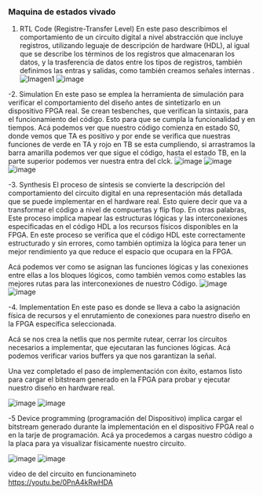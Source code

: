 ### Maquina de estados vivado 
1.	RTL Code (Registre-Transfer Level)
En este paso describimos el comportamiento de un circuito digital a nivel abstracción que incluye registros, utilizando leguaje de descripción de hardware (HDL), al igual que se describe los términos de los registros que almacenaran los datos, y la trasferencia de datos entre los tipos de registros, también definimos las entras y salidas,  como también creamos señales internas .
![Imagen1](https://github.com/Gianluigi26/vivado_parcial2/assets/54091081/8d5e3bd4-4513-4770-9c8e-45f9c8daf38d)
![image](https://github.com/Gianluigi26/vivado_parcial2/assets/54091081/167c7aad-dcec-4823-beff-d9a269841032)

-2.	Simulation
En este paso se emplea la herramienta de simulación para verificar el comportamiento del diseño antes de sintetizarlo en un dispositivo FPGA real. Se crean tesbenches, que verifican la sintaxis, para el funcionamiento del código. Esto para que se cumpla la funcionalidad y en tiempos. Acá podemos ver que nuestro código comienza en estado S0, donde vemos que TA es positivo y por ende se verifica que nuestras funciones de verde en TA y rojo en TB se esta cumpliendo, si arrastramos la barra amarilla podemos ver que sigue el código, hasta el estado TB, en la parte superior podemos ver nuestra entra del clck. 
![image](https://github.com/Gianluigi26/vivado_parcial2/assets/54091081/4343e83e-84cc-4e41-a7fd-eea3eb5053ba)
![image](https://github.com/Gianluigi26/vivado_parcial2/assets/54091081/069b1872-e7a0-4300-99e2-d5b689a386c5)
![image](https://github.com/Gianluigi26/vivado_parcial2/assets/54091081/09f1201b-82fd-4893-98e3-6d933da4a52b)

-3.	Synthesis
El proceso de síntesis se convierte la descripción del comportamiento del circuito digital en una representación más detallada que se puede implementar en el hardware real. Esto quiere decir que va a transformar el código a nivel de compuertas y flip flop. En otras palabras, Este proceso implica mapear las estructuras lógicas y las interconexiones especificadas en el código HDL a los recursos físicos disponibles en la FPGA. En este proceso se verifica que el código HDL este correctamente estructurado y sin errores, como también optimiza la lógica para tener un mejor rendimiento ya que reduce el espacio que ocupara en la FPGA.

Acá podemos ver como se asignan las funciones lógicas y las conexiones entre ellas a los bloques lógicos, como también vemos como estables las mejores rutas para las interconexiones de nuestro Código. 
![image](https://github.com/Gianluigi26/vivado_parcial2/assets/54091081/63c2a910-4165-4e31-bca0-58d544314b28)
![image](https://github.com/Gianluigi26/vivado_parcial2/assets/54091081/20891c3d-3e89-4629-b96b-e1d1f012bb09)

-4.	Implementation
En este paso es donde se lleva a cabo la asignación física de recursos y el enrutamiento de conexiones para nuestro diseño en la FPGA específica seleccionada. 

Acá se nos crea la netlis que nos permite rutear, cerrar los circuitos necesarios a  implementar, que ejecutaran las funciones lógicas.  Acá podemos verificar varios buffers ya que nos garantizan la señal.

Una vez completado el paso de implementación con éxito, estamos listo para cargar el bitstream generado en la FPGA para probar y ejecutar nuestro diseño en hardware real.

![image](https://github.com/Gianluigi26/vivado_parcial2/assets/54091081/70413e0b-9a25-4784-bf96-616e1a025f15)
![image](https://github.com/Gianluigi26/vivado_parcial2/assets/54091081/4923d90f-e06e-45bc-8321-8ea263e23d3f)

-5	Device programming (programación del Dispositivo) 
implica cargar el bitstream generado durante la implementación en el dispositivo FPGA real o en la tarje de programación. Acá ya procedemos a cargas nuestro código a la placa para ya visualizar físicamente nuestro circuito. 

![image](https://github.com/Gianluigi26/vivado_parcial2/assets/54091081/3cf85aa2-3658-4cf2-b409-873cd0982a4f)
![image](https://github.com/Gianluigi26/vivado_parcial2/assets/54091081/c4c43b35-7586-45bb-96eb-5564b7390036)


video de del circuito en funcionamineto  
https://youtu.be/0PnA4kRwHDA

